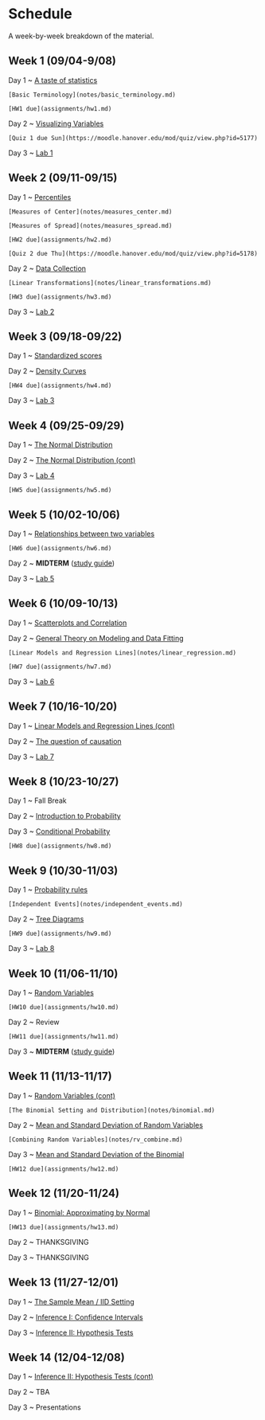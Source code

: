 # Schedule

A week-by-week breakdown of the material.

## Week  1 (09/04-9/08)

Day 1
  ~ [A taste of statistics](notes/taste.md)

    [Basic Terminology](notes/basic_terminology.md)

    [HW1 due](assignments/hw1.md)

Day 2
  ~ [Visualizing Variables](notes/visualizing_distributions.md)

    [Quiz 1 due Sun](https://moodle.hanover.edu/mod/quiz/view.php?id=5177)

Day 3
  ~ [Lab 1](https://hanoverstatslabs.github.io/resources/labs/Lab1Instructions.html)


## Week  2 (09/11-09/15)

Day 1
  ~ [Percentiles](notes/percentiles.md)

    [Measures of Center](notes/measures_center.md)

    [Measures of Spread](notes/measures_spread.md)

    [HW2 due](assignments/hw2.md)

    [Quiz 2 due Thu](https://moodle.hanover.edu/mod/quiz/view.php?id=5178)

Day 2
  ~ [Data Collection](notes/data_collection.md)

    [Linear Transformations](notes/linear_transformations.md)

    [HW3 due](assignments/hw3.md)

Day 3
  ~ [Lab 2](https://hanoverstatslabs.github.io/resources/labs/Lab2Instructions.html)

## Week  3 (09/18-09/22)

Day 1
  ~ [Standardized scores](notes/linear_transformations.md)

Day 2
  ~ [Density Curves](notes/density_curves.md)

    [HW4 due](assignments/hw4.md)

Day 3
  ~ [Lab 3](https://hanoverstatslabs.github.io/resources/labs/Lab3Instructions.html)

## Week  4 (09/25-09/29)

Day 1
  ~ [The Normal Distribution](notes/normal_distribution.md)

Day 2
  ~ [The Normal Distribution (cont)](notes/normal_distribution.md)

Day 3
  ~ [Lab 4](https://hanoverstatslabs.github.io/resources/labs/Lab4Instructions.html)

    [HW5 due](assignments/hw5.md)

## Week  5 (10/02-10/06)

Day 1
  ~ [Relationships between two variables](notes/relationships.md)

    [HW6 due](assignments/hw6.md)

Day 2
  ~ **MIDTERM**  ([study guide](notes/midterm1_study_guide.md))

Day 3
  ~ [Lab 5](https://hanoverstatslabs.github.io/resources/labs/Lab5Instructions.html)

## Week  6 (10/09-10/13)

Day 1
  ~ [Scatterplots and Correlation](notes/scatterplot_correlation.md)

Day 2
  ~ [General Theory on Modeling and Data Fitting](notes/modeling_general.md)

    [Linear Models and Regression Lines](notes/linear_regression.md)

    [HW7 due](assignments/hw7.md)

Day 3
  ~ [Lab 6](https://hanoverstatslabs.github.io/resources/labs/Lab6Instructions.html)

## Week  7 (10/16-10/20)

Day 1
  ~ [Linear Models and Regression Lines (cont)](notes/linear_regression.md)

Day 2
  ~ [The question of causation](notes/correlation_causation.md)

Day 3
  ~ [Lab 7](https://hanoverstatslabs.github.io/resources/labs/Lab7Instructions.html)

## Week  8 (10/23-10/27)

Day 1
  ~ Fall Break

Day 2
  ~ [Introduction to Probability](notes/probability_intro.md)


Day 3
  ~ [Conditional Probability](notes/probability_conditional.md)

    [HW8 due](assignments/hw8.md)

## Week  9 (10/30-11/03)

Day 1
  ~ [Probability rules](notes/probability_rules.md)

    [Independent Events](notes/independent_events.md)

Day 2
  ~ [Tree Diagrams](notes/decision_trees.md)

    [HW9 due](assignments/hw9.md)

Day 3
  ~ [Lab 8](https://hanoverstatslabs.github.io/resources/labs/Lab8Instructions.html)

## Week 10 (11/06-11/10)

Day 1
  ~ [Random Variables](notes/random_variables.md)

    [HW10 due](assignments/hw10.md)

Day 2
  ~ Review

    [HW11 due](assignments/hw11.md)

Day 3
  ~ **MIDTERM** ([study guide](notes/midterm2_study_guide.md))

## Week 11 (11/13-11/17)

Day 1
  ~ [Random Variables (cont)](notes/random_variables.md)

    [The Binomial Setting and Distribution](notes/binomial.md)

Day 2
  ~ [Mean and Standard Deviation of Random Variables](notes/rv_mean.md)

    [Combining Random Variables](notes/rv_combine.md)

Day 3
  ~ [Mean and Standard Deviation of the Binomial](notes/binomial_mean.md)

    [HW12 due](assignments/hw12.md)

## Week 12 (11/20-11/24)

Day 1
  ~ [Binomial: Approximating by Normal](notes/binomial_mean.md)

    [HW13 due](assignments/hw13.md)

Day 2
  ~ THANKSGIVING

Day 3
  ~ THANKSGIVING

## Week 13 (11/27-12/01)

Day 1
  ~ [The Sample Mean / IID Setting](notes/iid_setting.md)

Day 2
  ~ [Inference I: Confidence Intervals](notes/confidence_intervals.md)

Day 3
  ~ [Inference II: Hypothesis Tests](notes/hypothesis_tests.md)

## Week 14 (12/04-12/08)

Day 1
  ~ [Inference II: Hypothesis Tests (cont)](notes/hypothesis_tests.md)

Day 2
  ~ TBA

Day 3
  ~ Presentations
